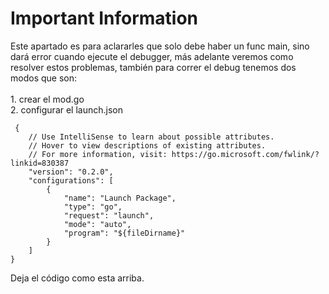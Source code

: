 # Important Information

Este apartado es para aclararles que solo debe haber un func main, sino dará error cuando ejecute el debugger, más adelante veremos como resolver estos problemas, también para correr el debug tenemos dos modos que son:\
\
1\. crear el mod.go\
2\. configurar el launch.json&#x20;

```
 {
    // Use IntelliSense to learn about possible attributes.
    // Hover to view descriptions of existing attributes.
    // For more information, visit: https://go.microsoft.com/fwlink/?linkid=830387
    "version": "0.2.0",
    "configurations": [
        {
            "name": "Launch Package",
            "type": "go",
            "request": "launch",
            "mode": "auto",
            "program": "${fileDirname}"
        }
    ]
}
```

Deja el código como esta arriba.

